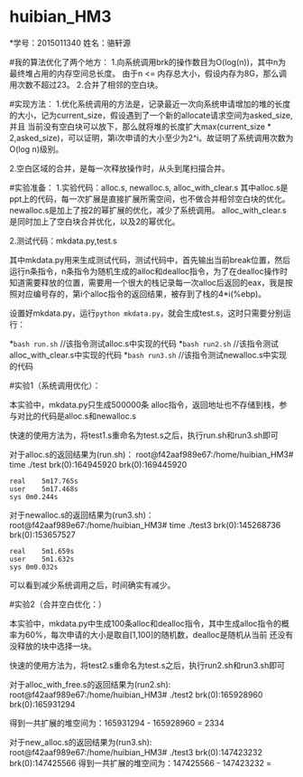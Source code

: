 # huibian_HM3

*学号：2015011340 姓名：骆轩源

#我的算法优化了两个地方：
1.向系统调用brk的操作数目为O(log(n))，其中n为最终堆占用的内存空间总长度。 由于n <= 内存总大小，假设内存为8G，那么调用次数不超过23。
2.合并了相邻的空白块。

#实现方法：
1.优化系统调用的方法是，记录最近一次向系统申请增加的堆的长度的大小，记为current_size，假设遇到了一个新的allocate请求空间为asked_size,并且
  当前没有空白块可以放下，那么就将堆的长度扩大max(current_size * 2,asked_size)，可以证明，第i次申请的大小至少为2^i。故证明了系统调用次数为
  O(log n)级别。 

2.空白区域的合并，是每一次释放操作时，从头到尾扫描合并。

#实验准备：
1.实验代码：alloc.s, newalloc.s, alloc_with_clear.s
	其中alloc.s是ppt上的代码，每一次扩展是直接扩展所需空间，也不做合并相邻空白块的优化。
	   newalloc.s是加上了按2的幂扩展的优化，减少了系统调用。
	   alloc_with_clear.s是同时加上了空白块合并优化，以及2的幂优化。
	   
2.测试代码：mkdata.py,test.s

其中mkdata.py用来生成测试代码，测试代码中，首先输出当前break位置，然后运行n条指令，n条指令为随机生成的alloc和dealloc指令，为了在dealloc操作时
知道需要释放的位置，需要用一个很大的栈记录每一次alloc后返回的eax，我是按照对应编号存的，第i个alloc指令的返回结果，被存到了栈的4*i(%ebp)。

设置好mkdata.py，运行`python mkdata.py`，就会生成test.s，这时只需要分别运行：

*`bash run.sh`  //该指令测试alloc.s中实现的代码
*`bash run2.sh` //该指令测试alloc_with_clear.s中实现的代码
*`bash run3.sh` //该指令测试newalloc.s中实现的代码

#实验1（系统调用优化）：

本实验中，mkdata.py只生成500000条 alloc指令，返回地址也不存储到栈，参与对比的代码是alloc.s和newalloc.s

快速的使用方法为，将test1.s重命名为test.s之后，执行run.sh和run3.sh即可

对于alloc.s的返回结果为(run.sh)：
	root@f42aaf989e67:/home/huibian_HM3# time ./test
	brk(0):164945920
	brk(0):169445920

	real	5m17.765s
	user	5m17.468s
	sys	0m0.244s
对于newalloc.s的返回结果为(run3.sh)：
	root@f42aaf989e67:/home/huibian_HM3# time ./test3
	brk(0):145268736
	brk(0):153657527

	real	5m1.659s
	user	5m1.632s
	sys	0m0.032s
可以看到减少系统调用之后，时间确实有减少。

#实验2（合并空白优化：）

本实验中，mkdata.py中生成100条alloc和dealloc指令，其中生成alloc指令的概率为60%，每次申请的大小是取自[1,100]的随机数，dealloc是随机从当前
还没有没释放的块中选择一块。

快速的使用方法为，将test2.s重命名为test.s之后，执行run2.sh和run3.sh即可

对于alloc_with_free.s的返回结果为(run2.sh):
	root@f42aaf989e67:/home/huibian_HM3# ./test2
	brk(0):165928960
	brk(0):165931294

得到一共扩展的堆空间为：165931294 - 165928960 = 2334

对于new_alloc.s的返回结果为(run3.sh):
	root@f42aaf989e67:/home/huibian_HM3# ./test3
	brk(0):147423232
	brk(0):147425566
得到一共扩展的堆空间为：147425566 - 147423232 = 
